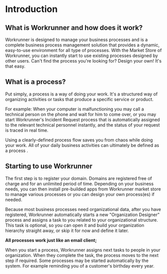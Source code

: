 # Introduction

## What is Workrunner and how does it work?

Workrunner is designed to manage your business processes and is a complete business process management solution that provides a dynamic, easy-to-use environment for all type of processes. With the Market Store of Workrunner, you can instantly start to use existing processes designed by other users. Can't find the process you're looking for? Design your own! It's that easy.

## What is a process?

Put simply, a process is a way of doing your work. It's a structured way of organizing activities or tasks that produce a specific service or product.

For example: When your computer is malfunctioning you may call a technical person on the phone and wait for him to come over, or you may start Workrunner's Incident Request process that is automatically assigned to the relevant technical personnel instantly, and the status of your request is traced in real time.

Using a clearly-defined process flow saves you from chaos while doing your work. All of your daily business activities can ultimately be defined as a process .

## Starting to use Workrunner

The first step is to register your domain. Domains are registered free of charge and for an unlimited period of time. Depending on your business needs, you can then install pre-builded apps from Workrunner market store to manage various processes or you can design your own process(es) if needed.

Because most business processes need organizational data, after you have registered, Workrunner automatically starts a new "Organization Designer" process and assigns a task to you related to your organizational structure. This task is optional, so you can open it and build your organization hierarchy straight away, or skip it for now and define it later.

__All processes work just like an email client;__

When you start a process, Workrunner assigns next tasks to people in your organization. When they complete the task, the process moves to the next step if required. Some processes may be started automatically by the system. For example reminding you of a customer's birthday every year.
